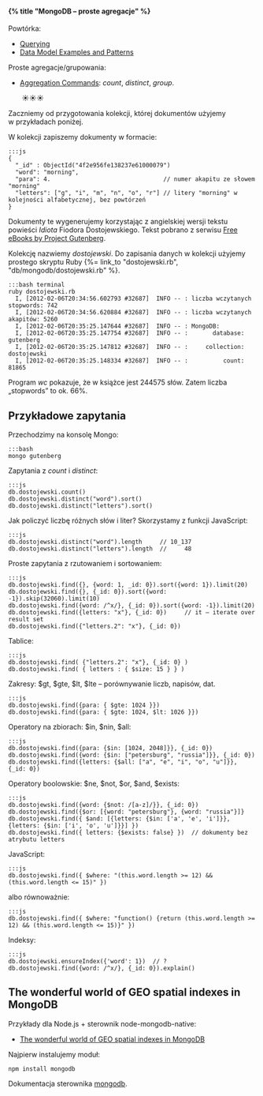#### {% title "MongoDB – proste agregacje" %}

Powtórka:

* [Querying](http://docs.mongodb.org/manual/tutorial/query-documents/)
* [Data Model Examples and Patterns](http://docs.mongodb.org/manual/applications/data-models/)

Proste agregacje/grupowania:

* [Aggregation Commands](http://docs.mongodb.org/manual/reference/command/nav-aggregation/):
  *count*, *distinct*, *group*.

       ☀☀☀

Zaczniemy od przygotowania kolekcji, której dokumentów użyjemy w przykładach poniżej.

W kolekcji zapiszemy dokumenty w formacie:

    :::js
    {
      "_id" : ObjectId("4f2e956fe138237e61000079")
      "word": "morning",
      "para": 4.                                // numer akapitu ze słowem "morning"
      "letters": ["g", "i", "m", "n", "o", "r"] // litery "morning" w kolejności alfabetycznej, bez powtórzeń
    }

Dokumenty te wygenerujemy korzystając z angielskiej wersji tekstu powieści
*Idiota* Fiodora Dostojewskiego. Tekst pobrano
z serwisu [Free eBooks by Project Gutenberg](http://www.gutenberg.org/ebooks/2638).

Kolekcję nazwiemy *dostojewski*.
Do zapisania danych w kolekcji użyjemy prostego skryptu Ruby
{%= link_to "dostojewski.rb", "db/mongodb/dostojewski.rb" %}.

    :::bash terminal
    ruby dostojewski.rb
      I, [2012-02-06T20:34:56.602793 #32687]  INFO -- : liczba wczytanych stopwords: 742
      I, [2012-02-06T20:34:56.620884 #32687]  INFO -- : liczba wczytanych akapitów: 5260
      I, [2012-02-06T20:35:25.147644 #32687]  INFO -- : MongoDB:
      I, [2012-02-06T20:35:25.147754 #32687]  INFO -- : 	  database: gutenberg
      I, [2012-02-06T20:35:25.147812 #32687]  INFO -- : 	collection: dostojewski
      I, [2012-02-06T20:35:25.148334 #32687]  INFO -- : 	     count: 81865

Program *wc* pokazuje, że w książce jest 244575 słów.
Zatem liczba „stopwords” to ok. 66%.


## Przykładowe zapytania

Przechodzimy na konsolę Mongo:

    :::bash
    mongo gutenberg

Zapytania z *count* i *distinct*:

    :::js
    db.dostojewski.count()
    db.dostojewski.distinct("word").sort()
    db.dostojewski.distinct("letters").sort()

Jak policzyć liczbę różnych słów i liter? Skorzystamy
z funkcji JavaScript:

    :::js
    db.dostojewski.distinct("word").length     // 10_137
    db.dostojewski.distinct("letters").length  //     48

Proste zapytania z rzutowaniem i sortowaniem:

    :::js
    db.dostojewski.find({}, {word: 1, _id: 0}).sort({word: 1}).limit(20)
    db.dostojewski.find({}, {_id: 0}).sort({word: -1}).skip(32060).limit(10)
    db.dostojewski.find({word: /^x/}, {_id: 0}).sort({word: -1}).limit(20)
    db.dostojewski.find({letters: "x"}, {_id: 0})     // it – iterate over result set
    db.dostojewski.find({"letters.2": "x"}, {_id: 0})

Tablice:

    :::js
    db.dostojewski.find( {"letters.2": "x"}, {_id: 0} )
    db.dostojewski.find( { letters : { $size: 15 } } )

Zakresy: $gt, $gte, $lt, $lte – porównywanie liczb, napisów, dat.

    :::js
    db.dostojewski.find({para: { $gte: 1024 }})
    db.dostojewski.find({para: { $gte: 1024, $lt: 1026 }})

Operatory na zbiorach: $in, $nin, $all:

    :::js
    db.dostojewski.find({para: {$in: [1024, 2048]}}, {_id: 0})
    db.dostojewski.find({word: {$in: ["petersburg", "russia"]}}, {_id: 0})
    db.dostojewski.find({letters: {$all: ["a", "e", "i", "o", "u"]}}, {_id: 0})

Operatory boolowskie: $ne, $not, $or, $and, $exists:

    :::js
    db.dostojewski.find({word: {$not: /[a-z]/}}, {_id: 0})
    db.dostojewski.find({$or: [{word: "petersburg"}, {word: "russia"}]}
    db.dostojewski.find({ $and: [{letters: {$in: ['a', 'e', 'i']}}, {letters: {$in: ['i', 'o', 'u']}}] })
    db.dostojewski.find({ letters: {$exists: false} })  // dokumenty bez atrybutu letters

JavaScript:

    :::js
    db.dostojewski.find({ $where: "(this.word.length >= 12) && (this.word.length <= 15)" })

albo równoważnie:

    :::js
    db.dostojewski.find({ $where: "function() {return (this.word.length >= 12) && (this.word.length <= 15)}" })

Indeksy:

    :::js
    db.dostojewski.ensureIndex({'word': 1})  // ?
    db.dostojewski.find({word: /^x/}, {_id: 0}).explain()


<!--

## Wyszukiwanie w sub-dokumentach

* [Dot Notation (Reaching into Objects)](http://www.mongodb.org/display/DOCS/Dot+Notation+%28Reaching+into+Objects%29)
* [Multikeys](http://www.mongodb.org/display/DOCS/Multikeys)

-->


## The wonderful world of GEO spatial indexes in MongoDB

Przykłady dla Node.js + sterownik node-mongodb-native:

* [The wonderful world of GEO spatial indexes in MongoDB](http://christiankvalheim.com/post/35293863731/the-wonderful-world-of-geo-spatial-indexes-in-mongodb)

Najpierw instalujemy moduł:

    npm install mongodb

Dokumentacja sterownika [mongodb](https://github.com/mongodb/node-mongodb-native).

